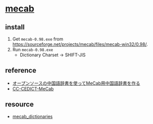 # [mecab](https://taku910.github.io/mecab/)

## install

1. Get `mecab-0.98.exe` from https://sourceforge.net/projects/mecab/files/mecab-win32/0.98/.
2. Run `mecab-0.98.exe`
	- Dictionary Charset → SHIFT-JIS

## reference

- [オープンソースの中国語辞書を使ってMeCab用中国語辞書を作る](https://note.com/honour_neat/n/n88b0ffcefd09)
- [CC-CEDICT-MeCab](https://github.com/ueda-keisuke/CC-CEDICT-MeCab)

## resource

- [mecab_dictionaries](https://github.com/tetutaro/mecab_dictionaries)
